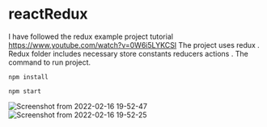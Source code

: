 # reactRedux
I have followed the redux example project tutorial https://www.youtube.com/watch?v=0W6i5LYKCSI
The project uses redux . Redux folder includes necessary store constants reducers actions .
The command to run project.
```
npm install
```

```
npm start
```
![Screenshot from 2022-02-16 19-52-47](https://user-images.githubusercontent.com/96186474/154318505-5f5adaac-e11f-4b1d-8326-dddb79659403.png)
![Screenshot from 2022-02-16 19-52-25](https://user-images.githubusercontent.com/96186474/154318512-3a6942e1-fd50-48ff-ae56-95ec265acc29.png)
